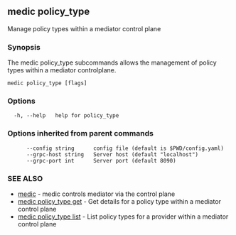 ## medic policy_type

Manage policy types within a mediator control plane

### Synopsis

The medic policy_type subcommands allows the management of policy types within
a mediator controlplane.

```
medic policy_type [flags]
```

### Options

```
  -h, --help   help for policy_type
```

### Options inherited from parent commands

```
      --config string      config file (default is $PWD/config.yaml)
      --grpc-host string   Server host (default "localhost")
      --grpc-port int      Server port (default 8090)
```

### SEE ALSO

* [medic](medic.md)	 - medic controls mediator via the control plane
* [medic policy_type get](medic_policy_type_get.md)	 - Get details for a policy type within a mediator control plane
* [medic policy_type list](medic_policy_type_list.md)	 - List policy types for a provider within a mediator control plane

